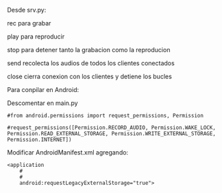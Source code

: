 Desde srv.py:
  
  rec para grabar
  
  play para reproducir
  
  stop para detener tanto la grabacion como la reproducion
  
  send recolecta los audios de todos los clientes conectados
  
  close cierra conexion con los clientes y detiene los bucles 

Para conpilar en Android:
  
  Descomentar en main.py
    
    #from android.permissions import request_permissions, Permission
    
    #request_permissions([Permission.RECORD_AUDIO, Permission.WAKE_LOCK, Permission.READ_EXTERNAL_STORAGE, Permission.WRITE_EXTERNAL_STORAGE, Permission.INTERNET])

  Modificar AndroidManifest.xml agregando: 
  
    <application 
        #
        #
        android:requestLegacyExternalStorage="true">  

  
